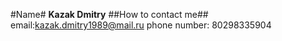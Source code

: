 #Name#
**Kazak Dmitry**
##How to contact me##
email:kazak.dmitry1989@mail.ru phone number: 80298335904
